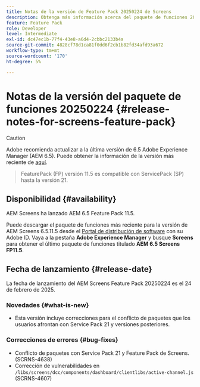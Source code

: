 ```yaml
---
title: Notas de la versión de Feature Pack 20250224 de Screens
description: Obtenga más información acerca del paquete de funciones 20250224 de AEM Screens lanzado el 24 de febrero de 2025.
feature: Feature Pack
role: Developer
level: Intermediate
exl-id: dc47ec1b-77f4-43e8-a6d4-2cbbc2133b4a
source-git-commit: 4828cf78d1ca81f0dd6f2cb1b82fd34afd93a672
workflow-type: tm+mt
source-wordcount: '170'
ht-degree: 5%

---
```


# Notas de la versión del paquete de funciones 20250224 {#release-notes-for-screens-feature-pack}

>[!CAUTION]
>Adobe recomienda actualizar a la última versión de 6.5 Adobe Experience Manager (AEM 6.5). Puede obtener la información de la versión más reciente de [aquí](https://experienceleague.adobe.com/es/docs/experience-manager-65/content/release-notes/release-notes).
>>FeaturePack (FP) versión 11.5 es compatible con ServicePack (SP) hasta la versión 21.


## Disponibilidad {#availability}

AEM Screens ha lanzado AEM 6.5 Feature Pack 11.5.

Puede descargar el paquete de funciones más reciente para la versión de AEM Screens 6.5.11.5 desde el [Portal de distribución de software](https://experience.adobe.com/#/downloads/content/software-distribution/es/aem.html) con su Adobe ID. Vaya a la pestaña **Adobe Experience Manager** y busque **Screens** para obtener el último paquete de funciones titulado **AEM 6.5 Screens FP11.5**.

## Fecha de lanzamiento {#release-date}

La fecha de lanzamiento del AEM Screens Feature Pack 20250224 es el 24 de febrero de 2025.

### Novedades {#what-is-new}

* Esta versión incluye correcciones para el conflicto de paquetes que los usuarios afrontan con Service Pack 21 y versiones posteriores.

### Correcciones de errores {#bug-fixes}

* Conflicto de paquetes con Service Pack 21 y Feature Pack de Screens. (SCRNS-4638)
* Corrección de vulnerabilidades en `/libs/screens/dcc/components/dashboard/clientlibs/active-channel.js` (SCRNS-4607)
